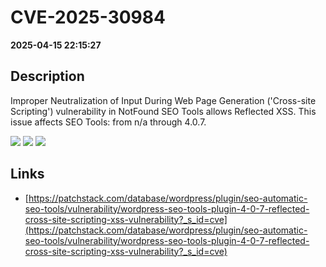 # CVE-2025-30984

**2025-04-15 22:15:27**

## Description
Improper Neutralization of Input During Web Page Generation ('Cross-site Scripting') vulnerability in NotFound SEO Tools allows Reflected XSS. This issue affects SEO Tools: from n/a through 4.0.7.

![](https://img.shields.io/static/v1?label=Score&message=7.1&color=red)
![](https://img.shields.io/static/v1?label=Severity&message=HIGH&color=red)
![](https://img.shields.io/static/v1?label=CWE&message=XSS&color=green)

## Links
- [https://patchstack.com/database/wordpress/plugin/seo-automatic-seo-tools/vulnerability/wordpress-seo-tools-plugin-4-0-7-reflected-cross-site-scripting-xss-vulnerability?_s_id=cve](https://patchstack.com/database/wordpress/plugin/seo-automatic-seo-tools/vulnerability/wordpress-seo-tools-plugin-4-0-7-reflected-cross-site-scripting-xss-vulnerability?_s_id=cve)
